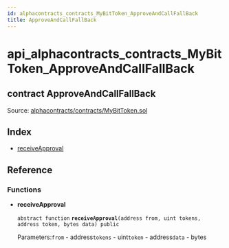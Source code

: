 ```yaml
---
id: alphacontracts_contracts_MyBitToken_ApproveAndCallFallBack
title: ApproveAndCallFallBack
---
```


# api\_alphacontracts\_contracts\_MyBitToken\_ApproveAndCallFallBack

## contract ApproveAndCallFallBack

Source: [alphacontracts/contracts/MyBitToken.sol](https://github.com/MyBitFoundation/MyBit-Network.tech//blob/v0.0.0/contracts/alphacontracts/contracts/MyBitToken.sol)

## Index

* [receiveApproval](https://github.com/MyBitFoundation/MyBit-Network.tech/tree/9bb35f4e2608f44c29e1b398fa64e00a295d0ed2/docgen/docs/alphacontracts_contracts_MyBitToken_ApproveAndCallFallBack.html#receiveApproval)

## Reference

### Functions

* **receiveApproval**

  `abstract function` **`receiveApproval`**`(address from, uint tokens, address token, bytes data) public`

  Parameters:`from` - address`tokens` - uint`token` - address`data` - bytes

